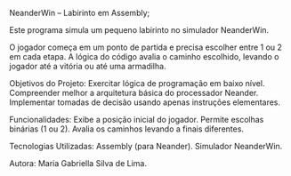 NeanderWin – Labirinto em Assembly;

Este programa simula um pequeno labirinto no simulador NeanderWin.

O jogador começa em um ponto de partida e precisa escolher entre 1 ou 2 em cada etapa.
A lógica do código avalia o caminho escolhido, levando o jogador até a vitória ou até uma armadilha.

Objetivos do Projeto:
Exercitar lógica de programação em baixo nível.
Compreender melhor a arquitetura básica do processador Neander.
Implementar tomadas de decisão usando apenas instruções elementares.

Funcionalidades:
Exibe a posição inicial do jogador.
Permite escolhas binárias (1 ou 2).
Avalia os caminhos levando a finais diferentes.

Tecnologias Utilizadas:
Assembly (para Neander).
Simulador NeanderWin.

Autora:
Maria Gabriella Silva de Lima.
